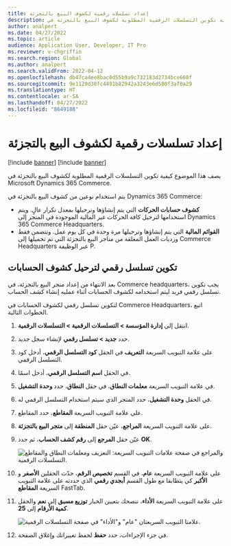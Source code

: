 ```yaml
---
title: إعداد تسلسلات رقمية لكشوف البيع بالتجزئة‬
description: يصف هذا الموضوع كيفية تكوين التسلسلات الرقمية المطلوبة لكشوف البيع بالتجزئة في Microsoft Dynamics 365 Commerce.
author: analpert
ms.date: 04/27/2022
ms.topic: article
audience: Application User, Developer, IT Pro
ms.reviewer: v-chgriffin
ms.search.region: Global
ms.author: analpert
ms.search.validFrom: 2022-04-12
ms.openlocfilehash: db47ca4ee8bac0d55b9a9c732183d2734bce660f
ms.sourcegitcommit: 9e1129d30fc4491b82942a3243e6d580f3af0a29
ms.translationtype: HT
ms.contentlocale: ar-SA
ms.lasthandoff: 04/27/2022
ms.locfileid: "8649188"
---
```

# <a name="set-up-number-sequences-for-retail-statements"></a>إعداد تسلسلات رقمية لكشوف البيع بالتجزئة‬

[!include [banner](includes/banner.md)]
[!include [banner](includes/preview-banner.md)]

يصف هذا الموضوع كيفية تكوين التسلسلات الرقمية المطلوبة لكشوف البيع بالتجزئة في Microsoft Dynamics 365 Commerce.

يتم استخدام نوعين من كشوف البيع بالتجزئة في Dynamics 365 Commerce: 

- **كشوف حسابات الحركات‬** التي يتم إنشاؤها وترحيلها بمعدل تكرار عالٍ. ويتم استخدامها لترحيل كافة الحركات غير المالية الموجودة في المتجر إلى Dynamics 365 Commerce Headquarters. 
- **القوائم المالية** التي يتم إنشاؤها وترحيلها مرة وحدة في كل يوم عمل. وتتضمن فقط ورديات العمل المغلقة من متاجر البيع بالتجزئة التي تم تحميلها إلى Commerce Headquarters عبر الوظيفة P.

## <a name="configure-a-number-sequence-for-statement-posting"></a>تكوين تسلسل رقمي لترحيل كشوف الحسابات

بعد الانتهاء من إعداد متجر البيع بالتجزئة، في Commerce headquarters، يجب تكوين تسلسل رقمي فريد ليتم استخدامه لكشوف الحسابات أثناء عمليه إنشاء كشف الحساب.

لتكوين تسلسل رقمي لكشوف الحسابات في Commerce Headquarters، اتبع الخطوات التالية.

1. انتقل إلى **إدارة المؤسسة \> التسلسلات الرقمية \> التسلسلات الرقمية**.
1. حدد **جديد \> تسلسل رقمي** لإنشاء سجل جديد.
1. على علامة التبويب السريعة **التعريف** في الحقل **كود التسلسل الرقمي**، أدخل كود التسلسل الرقمي.
1. في الحقل **اسم التسلسل الرقمي**، أدخل اسمًا.
1. في علامة التبويب السريعة **معلمات النطاق**، في حقل **النطاق**، حدد **وحدة التشغيل**.
1. في الحقل **وحدة التشغيل**، حدد المتجر الذي سيتم استخدام التسلسل الرقمي له.
1. على علامة التبويب السريعة **المقاطع**، حدد المقاطع‏‎.
1. على علامة التبويب السريعة **المراجع**، عيّن حقل **المنطقة** إلى **متجر البيع بالتجزئة**.
1. عيّن حقل **المرجع** إلى **رقم كشف الحساب**، ثم حدد **OK**.

    ![علامات التبويب السريعة: التعريف ومعلمات النطاق والمقاطع‏‎ والمراجع في صفحة التسلسلات الرقمية.](media/retail-statements-num-seq-setup-01.png)

1. على علامة التبويب السريعة **عام**، في القسم **تخصيص الرقم**، حدّث الحقلين **الأصغر** و **الأكبر** كي يتطابقا مع طول القسم **أبجدي رقمي** الذي حددته على علامة التبويب السريعة **المقاطع** FastTab.
1. على علامة التبويب السريعة **الأداء**، ننصحك بتعيين الخيار **توزيع مسبق‬** إلى **نعم** والحقل **كمية الأرقام** إلى **25**.

    ![علامتا التبويب السريعتان "عام" و"الأداء" في صفحة التسلسلات الرقمية.](media/retail-statements-num-seq-setup-02.png)

1. في جزء الإجراءات، حدد **حفظ** لحفظ تغييراتك وإغلاق الصفحة.
